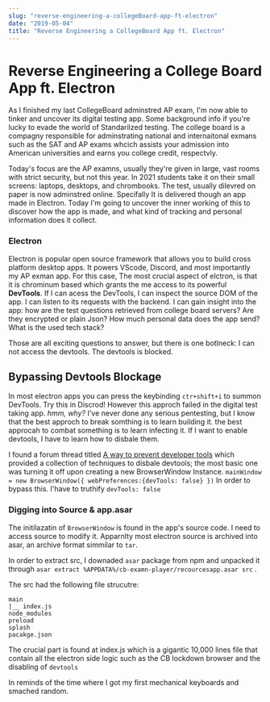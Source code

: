 ```yaml
---
slug: "reverse-engineering-a-collegeBoard-app-ft-electron"
date: "2019-05-04"
title: "Reverse Engineering a CollegeBoard App ft. Electron"
---
```

# Reverse Engineering a College Board App ft. Electron 
As I finished my last CollegeBoard adminstred AP exam, I'm now able to tinker and uncover its digital testing app. Some background info if you're lucky to evade the world of Standarilzed testing. The college board is a compagny responsible for adminstrating national and internaitonal exmans such as the SAT and AP exams whcich assists your admission into American universities and earns you college credit, respectvly. 

Today's focus are the AP examns, usually they're given in large, vast rooms with strict security, but not this year. In 2021 students take it on their small screens: laptops, desktops, and chrombooks. The test, usually dilevred on paper is now adminstred online. Specifally It is delivered though an app made in Electron. Today I'm going to uncover the inner working of this to discover how the app is made, and what kind of tracking and personal information does it collect. 

### Electron 
Electron is  popular open source framework that allows you to build cross platform desktop apps. It powers VScode, Discord, and most importantly my AP exman app. For this case, The most crucial aspect of elctron, is that it is chrominum based which grants the me access to its powerful **DevTools**. If I can acess the DevTools, I can inspect the source DOM of the app. I can listen to its requests with the backend. I can gain insight into the app: how are the test questions retrieved from college board servers? Are they encrypted or plain Json? How much personal data does the app send? What is the used tech stack?

Those are all exciting questions to answer, but there is one botlneck: I can not access the devtools. The devtools is blocked.

## Bypassing Devtools Blockage
In most electron apps you can press the keybinding `ctr+shift+i` to summon DevTools. Try this in Discrod! However this approch failed in the digital test taking app. *hmm, why?* I've never done any serious pentesting, but I know that the best approch to break somthing is to learn building it. the best approcah to combat something is  to learn infecting it. If I want to enable devtools, I have to learn how to disbale them.
 
I found a forum thread titled [ A way to prevent developer tools](https://discuss.atom.io/t/a-way-to-prevent-developer-tools/29746) which provided a collection of techniques to disbale devtools; the most basic one was turning it off upon creating a new BrowserWindow Instance. `mainWindow = new BrowserWindow({ webPreferences:{devTools: false} })`
In order to bypass this. I'have to truthify `devTools: false` 

### Digging into Source & app.asar	  
The initilazatin of `BrowserWindow` is found in the app's source code. I need to access source to modify it. Apparnlty most electron source is archived into asar, an archive format simmilar to `tar`. 

In order to extract src, I downaded `asar` package from npm and unpacked it through `asar extract %APPDATA%/cb-examn-player/recourcesapp.asar src` .

The src had the following file strucutre:
```
main
|__ index.js
node_modules
preload
splash
pacakge.json
``` 
The crucial part is found at index.js which is a gigantic 10,000 lines file that contain all the electron side logic such as  the CB lockdown browser and the disabling of `devtools`
 

In reminds of the time where I got my first mechanical keyboards and smached random. 